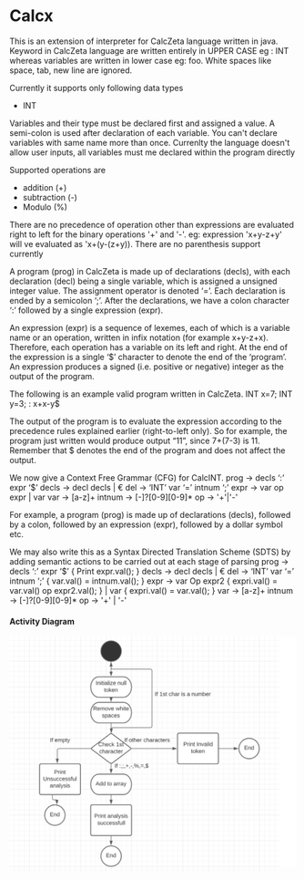 # Calcx

This is an extension of interpreter for CalcZeta language written in java. 
Keyword in CalcZeta language are written entirely in UPPER CASE eg : INT whereas variables are written in lower case eg: foo.
White spaces like space, tab, new line are ignored.

Currently it supports only following data types
- INT

Variables and their type must be declared first and assigned a value. A semi-colon is used after declaration of each variable. 
You can't declare variables with same name more than once. 
Currenlty the language doesn't allow user inputs, all variables must me declared within the program directly

Supported operations are
- addition (+)
- subtraction (-)
- Modulo (%)

There are no precedence of operation other than expressions are evaluated right to left for the binary operations '+' and '-'. 
eg: expression 'x+y-z+y' will ve evaluated as 'x+(y-(z+y)).
There are no parenthesis support currently

A program (prog) in CalcZeta is made up of declarations (decls), with each declaration (decl) being a single
variable, which is assigned a unsigned integer value. The assignment operator is denoted ‘=’.
Each declaration is ended by a semicolon ‘;’. After the declarations, we have a colon character ‘:’ followed
by a single expression (expr).

An expression (expr) is a sequence of lexemes, each of which is a variable name or an operation, written
in infix notation (for example x+y-z+x). Therefore, each operation has a variable on its left and right.
At the end of the expression is a single ‘$’ character to denote the end of the
‘program’. An expression produces a signed (i.e. positive or negative) integer as the output of the program.

The following is an example valid program written in CalcZeta.
INT x=7; INT y=3; : x+x-y$

The output of the program is to evaluate the expression according to the precedence rules explained
earlier (right-to-left only). So for example, the program just written would produce output “11”, since
7+(7-3) is 11. Remember that $ denotes the end of the program and does not affect the output.

We now give a Context Free Grammar (CFG) for CalcINT.
                prog    ->   decls ‘:’ expr ‘$’
                decls   ->   decl decls
                        |   €
                del     ->  ‘INT’ var ‘=’ intnum ‘;’
                expr    ->  var op expr
                        |   var
                var     ->  [a-z]+
                intnum  ->  [-]?[0-9][0-9]*
                op      ->  '+'|'-'

For example, a program (prog) is made up of declarations (decls), followed by a colon, followed by an
expression (expr), followed by a dollar symbol etc.

We may also write this as a Syntax Directed Translation Scheme (SDTS) by adding semantic actions to
be carried out at each stage of parsing
                prog    ->  decls ‘:’ expr ‘$’              { Print expr.val(); }
                decls   ->  decl decls
                        |    €
                del     ->  ‘INT’ var ‘=’ intnum ‘;’        { var.val() = intnum.val(); }
                expr    ->  var Op expr2                    { expri.val() = var.val() op expr2.val(); }
                        |   var                             { expri.val() = var.val(); }
                var     ->  [a-z]+
                intnum  ->  [-]?[0-9][0-9]*
                op      ->  '+' | '-'
                
#### Activity Diagram
<p>  <img src="https://github.com/parmarakhil/Calcx/blob/main/Activity%20Diagram.png" alt=“activity diagram” /></p>
